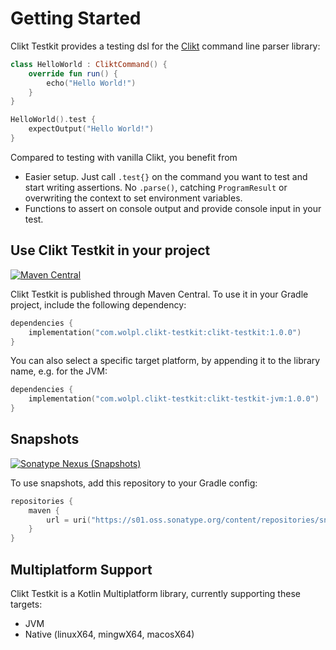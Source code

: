 # Getting Started

Clikt Testkit provides a testing dsl for the [Clikt](https://github.com/ajalt/clikt) command line parser library:

```kotlin
class HelloWorld : CliktCommand() {
    override fun run() {
        echo("Hello World!")
    }
}

HelloWorld().test {
    expectOutput("Hello World!")
}
```

Compared to testing with vanilla Clikt, you benefit from

- Easier setup. 
  Just call `.test{}` on the command you want to test and start writing assertions.
  No `.parse()`, catching `ProgramResult` or overwriting the context to set environment variables.
- Functions to assert on console output and provide console input in your test.

## Use Clikt Testkit in your project
[![Maven Central](https://img.shields.io/maven-central/v/com.wolpl.clikt-testkit/clikt-testkit)](https://central.sonatype.com/artifact/com.wolpl.clikt-testkit/clikt-testkit/1.0.0/versions)

Clikt Testkit is published through Maven Central.
To use it in your Gradle project, include the following dependency:
```kotlin
dependencies {
    implementation("com.wolpl.clikt-testkit:clikt-testkit:1.0.0")
}
```

You can also select a specific target platform, by appending it to the library name, e.g. for the JVM:
```kotlin
dependencies {
    implementation("com.wolpl.clikt-testkit:clikt-testkit-jvm:1.0.0")
}
```

## Snapshots
[![Sonatype Nexus (Snapshots)](https://img.shields.io/nexus/s/com.wolpl.clikt-testkit/clikt-testkit?label=latest%20snapshot&server=https%3A%2F%2Fs01.oss.sonatype.org)](https://s01.oss.sonatype.org/content/repositories/snapshots/com/wolpl/clikt-testkit/clikt-testkit/)

To use snapshots, add this repository to your Gradle config:
```kotlin
repositories {
    maven {
        url = uri("https://s01.oss.sonatype.org/content/repositories/snapshots/")
    }
}
```

## Multiplatform Support
Clikt Testkit is a Kotlin Multiplatform library, currently supporting these targets:

- JVM
- Native (linuxX64, mingwX64, macosX64)